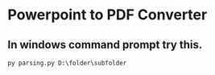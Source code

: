 # Powerpoint to PDF Converter

## In windows command prompt try this.
```console
py parsing.py D:\folder\subfolder
```
